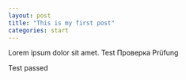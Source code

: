 ```yaml
---
layout: post
title: "This is my first post"
categories: start
---
```


Lorem ipsum dolor sit amet.
Test
Проверка
Prüfung

Test passed

